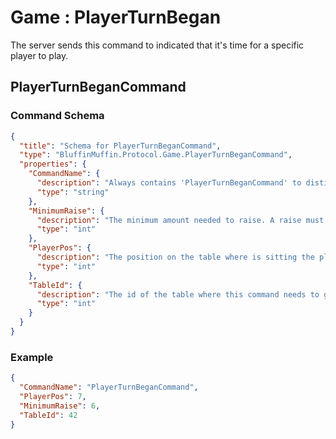 # Game : PlayerTurnBegan

The server sends this command to indicated that it's time for a specific player to play.

## PlayerTurnBeganCommand

### Command Schema

```json
{
  "title": "Schema for PlayerTurnBeganCommand",
  "type": "BluffinMuffin.Protocol.Game.PlayerTurnBeganCommand",
  "properties": {
    "CommandName": {
      "description": "Always contains 'PlayerTurnBeganCommand' to distinguish the command from others.",
      "type": "string"
    },
    "MinimumRaise": {
      "description": "The minimum amount needed to raise. A raise must be at least the size of the largest previous bet or raise of the current betting round.",
      "type": "int"
    },
    "PlayerPos": {
      "description": "The position on the table where is sitting the player that needs to play",
      "type": "int"
    },
    "TableId": {
      "description": "The id of the table where this command needs to go",
      "type": "int"
    }
  }
}
```

### Example

```json
{
  "CommandName": "PlayerTurnBeganCommand",
  "PlayerPos": 7,
  "MinimumRaise": 6,
  "TableId": 42
}
```

